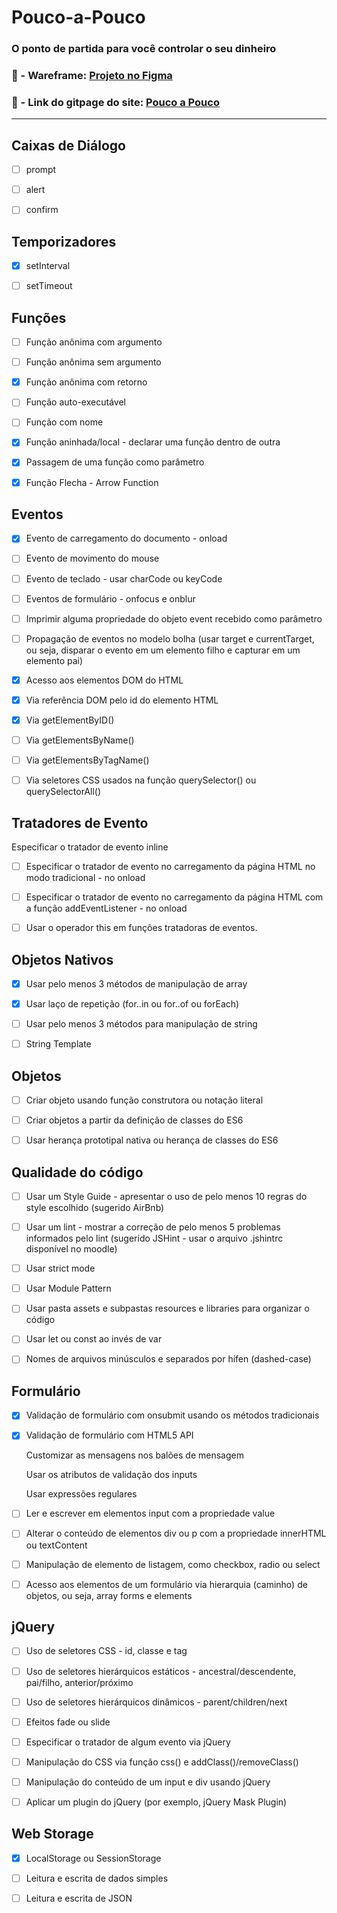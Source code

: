 # Pouco-a-Pouco
### O ponto de partida para você controlar o seu dinheiro

### 🚀 -  Wareframe: [Projeto no Figma](https://www.figma.com/file/Me3UIIa4FdwBvdFWZpGQ5J/Pouco-a-Pouco?node-id=2%3A62)

### 🚀 - Link do gitpage do site: [Pouco a Pouco](https://klsio22.github.io/pouco-a-pouco/)

---------------------

## Caixas de Diálogo 

- [ ] prompt

- [ ] alert

- [ ] confirm

## Temporizadores

- [x] setInterval

- [ ] setTimeout

## Funções

- [ ] Função anônima com argumento

- [ ] Função anônima sem argumento

- [x] Função anônima com retorno

- [ ] Função auto-executável

- [ ] Função com nome

- [x] Função aninhada/local - declarar uma função dentro de outra

- [x] Passagem de uma função como parâmetro

- [x] Função Flecha - Arrow Function

## Eventos

- [x] Evento de carregamento do documento - onload

- [ ] Evento de movimento do mouse

- [ ] Evento de teclado - usar charCode ou keyCode

- [ ] Eventos de formulário - onfocus e onblur

- [ ] Imprimir alguma propriedade do objeto event recebido como parâmetro

- [ ] Propagação de eventos no modelo bolha (usar target e currentTarget, ou seja, disparar o evento em um elemento filho e capturar em um elemento pai)

  

- [x] Acesso aos elementos DOM do HTML

- [x] Via referência DOM pelo id do elemento HTML

- [x] Via getElementByID()

- [ ] Via getElementsByName()

- [ ] Via getElementsByTagName()

- [ ] Via seletores CSS usados na função querySelector() ou querySelectorAll()

## Tratadores de Evento

 Especificar o tratador de evento inline

- [ ] Especificar o tratador de evento no carregamento da página HTML no modo tradicional - no onload

- [ ] Especificar o tratador de evento no carregamento da página HTML com a função addEventListener - no onload

- [ ] Usar o operador this em funções tratadoras de eventos.

## Objetos Nativos

- [x] Usar pelo menos 3 métodos de manipulação de array

- [x] Usar laço de repetição (for..in ou for..of ou forEach)

- [ ] Usar pelo menos 3 métodos para manipulação de string

- [ ] String Template

## Objetos

- [ ] Criar objeto usando função construtora ou notação literal

- [ ] Criar objetos a partir da definição de classes do ES6

- [ ] Usar herança prototipal nativa ou herança de classes do ES6

## Qualidade do código

- [ ] Usar um Style Guide - apresentar o uso de pelo menos 10 regras do style escolhido (sugerido AirBnb)

- [ ] Usar um lint - mostrar a correção de pelo menos 5 problemas informados pelo lint (sugerido JSHint - usar o arquivo .jshintrc disponível no moodle)

- [ ] Usar strict mode

- [ ] Usar Module Pattern

- [ ] Usar pasta assets e subpastas resources e libraries para organizar o código

- [ ] Usar let ou const ao invés de var

- [ ] Nomes de arquivos minúsculos e separados por hífen (dashed-case)

## Formulário

- [x] Validação de formulário com onsubmit usando os métodos tradicionais

- [x] Validação de formulário com HTML5 API

  Customizar as mensagens nos balões de mensagem

  Usar os atributos de validação dos inputs

  Usar expressões regulares

- [ ] Ler e escrever em elementos input com a propriedade value

- [ ] Alterar o conteúdo de elementos div ou p com a propriedade innerHTML ou textContent

- [ ] Manipulação de elemento de listagem, como checkbox, radio ou select

- [ ] Acesso aos elementos de um formulário via hierarquia (caminho) de objetos, ou seja, array forms e elements

## jQuery

- [ ] Uso de seletores CSS - id, classe e tag

- [ ] Uso de seletores hierárquicos estáticos - ancestral/descendente, pai/filho, anterior/próximo

- [ ] Uso de seletores hierárquicos dinâmicos - parent/children/next

- [ ] Efeitos fade ou slide

- [ ] Especificar o tratador de algum evento via jQuery

- [ ] Manipulação do CSS via função css() e addClass()/removeClass()

- [ ] Manipulação do conteúdo de um input e div usando jQuery

- [ ] Aplicar um plugin do jQuery (por exemplo, jQuery Mask Plugin)

## Web Storage

- [x] LocalStorage ou SessionStorage

- [ ] Leitura e escrita de dados simples

- [ ] Leitura e escrita de JSON
